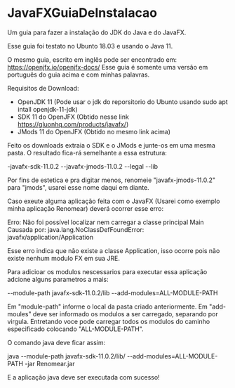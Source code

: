 # JavaFXGuiaDeInstalacao
Um guia para fazer a instalação do JDK do Java e do JavaFX.

Esse guia foi testato no Ubunto 18.03 e usando o Java 11.

O mesmo guia, escrito em inglês pode ser encontrado em: https://openjfx.io/openjfx-docs/
Esse guia é somente uma versão em português do guia acima e com minhas palavras.

Requisitos de Download:

- OpenJDK 11 (Pode usar o jdk do reporsitorio do Ubunto usando sudo apt intall openjdk-11-jdk)
- SDK 11 do OpenJFX (Obtido nesse link https://gluonhq.com/products/javafx/)
- JMods 11 do OpenJFX (Obtido no mesmo link acima)

Feito os downloads extraia o SDK e o JMods e junte-os em uma mesma pasta.
O resultado fica-rá semelhante a essa estrutura:

  -javafx-sdk-11.0.2
   --javafx-jmods-11.0.2
   --legal
   --lib
   
Por fins de estetica e pra digitar menos, renomeie "javafx-jmods-11.0.2" para "jmods",
usarei esse nome daqui em diante.

Caso exeute alguma aplicação feita com o JavaFX (Usarei como exemplo minha aplicação
Renomear) deverá ocorrer esse erro:

Erro: Não foi possível localizar nem carregar a classe principal Main
Causada por: java.lang.NoClassDefFoundError: javafx/application/Application

Esse erro indica que não existe a classe Application, isso ocorre pois não existe
nenhum modulo FX em sua JRE.

Para adicioar os modulos nescessarios para executar essa aplicação adcione alguns
parametros a mais:

--module-path javafx-sdk-11.0.2/lib --add-modules=ALL-MODULE-PATH

Em "module-path" informe o local da pasta criado anteriormente.
Em "add-moules" deve ser informado os modulos a ser carregado, separando por virgula.
Entretando voce pode carregar todos os modulos do caminho especificado colocando
"ALL-MODULE-PATH".

O comando java deve ficar assim:

java --module-path javafx-sdk-11.0.2/lib/ --add-modules=ALL-MODULE-PATH -jar Renomear.jar

E a aplicação java deve ser executada com sucesso!
